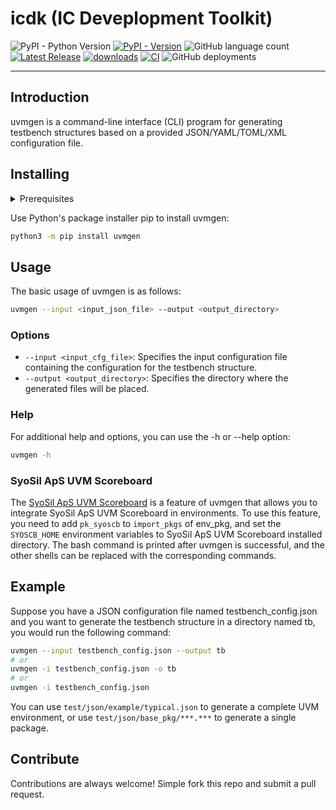 # icdk (IC Deveplopment Toolkit)  
![PyPI - Python Version](https://img.shields.io/pypi/pyversions/uvmgen)
[![PyPI - Version](https://img.shields.io/pypi/v/uvmgen)](https://pypi.org/project/uvmgen)
![GitHub language count](https://img.shields.io/github/languages/count/Dragon-Git/icdk?logo=python)
[![Latest Release](https://img.shields.io/github/v/release/Dragon-Git/icdk?color=blue&label=Latest%20Release)](https://github.com/Dragon-Git/icdk/releases/latest)
[![downloads](https://pepy.tech/badge/uvmgen)](https://pepy.tech/project/uvmgen)
[![CI](https://github.com/Dragon-Git/icdk/actions/workflows/python-package.yml/badge.svg)](https://github.com/Dragon-Git/icdk/actions/workflows/python-package.yml)
![GitHub deployments](https://img.shields.io/github/deployments/Dragon-Git/icdk/release)

---
## Introduction

uvmgen is a command-line interface (CLI) program for generating testbench structures based on a provided JSON/YAML/TOML/XML configuration file. 

## Installing
<details>
  <summary>Prerequisites</summary>

- Operating systems
  - Windows
  - Linux
  - macOS
- Python: 3.6 ~ 3.12
</details>

Use Python's package installer pip to install uvmgen:
```bash
python3 -m pip install uvmgen 
```

## Usage

The basic usage of uvmgen is as follows:
```bash
uvmgen --input <input_json_file> --output <output_directory>
```

### Options

- `--input <input_cfg_file>`: Specifies the input configuration file containing the configuration for the testbench structure.  
- `--output <output_directory>`: Specifies the directory where the generated files will be placed.

### Help

For additional help and options, you can use the -h or --help option:

```bash
uvmgen -h
```

### SyoSil ApS UVM Scoreboard
The [SyoSil ApS UVM Scoreboard](https://github.com/Dragon-Git/uvm_syoscb) is a feature of uvmgen that allows you to integrate SyoSil ApS UVM Scoreboard in environments. To use this feature, you need to add `pk_syoscb` to `import_pkgs` of env_pkg, and set the `SYOSCB_HOME` environment variables to SyoSil ApS UVM Scoreboard installed directory. The bash command is printed after uvmgen is successful, and the other shells can be replaced with the corresponding commands.

## Example

Suppose you have a JSON configuration file named testbench_config.json and you want to generate the testbench structure in a directory named tb, you would run the following command:

```bash
uvmgen --input testbench_config.json --output tb
# or
uvmgen -i testbench_config.json -o tb
# or
uvmgen -i testbench_config.json
```

You can use `test/json/example/typical.json` to generate a complete UVM environment, or use `test/json/base_pkg/***.***` to generate a single package.

## Contribute
Contributions are always welcome! Simple fork this repo and submit a pull request.
